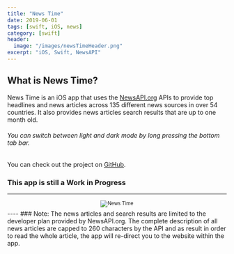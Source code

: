 ```yaml
---
title: "News Time"
date: 2019-06-01
tags: [swift, iOS, news]
category: [swift]
header:
  image: "/images/newsTimeHeader.png"
excerpt: "iOS, Swift, NewsAPI"
---
```

## What is News Time?
News Time is an iOS app that uses the [NewsAPI.org](https://newsapi.org) APIs to provide top headlines and news articles across 135 different news sources in over 54 countries. It also provides news articles search results that are up to one month old.

###### You can switch between light and dark mode by long pressing the bottom tab bar.

You can check out the project on [GitHub](https://github.com/nbolar/news-time).

### This app is still a Work in Progress
----
<div style="width:image width px; font-size:80%; text-align:center;"><img src="{{ site.url }}{{ site.baseurl }}/images/newsTimeScreenshots.png" alt="News Time" width="width" height="height" style="padding-bottom:0.5em;" /></div>
----
### Note:
The news articles and search results are limited to the developer plan provided by NewsAPI.org. The complete description of all news articles are capped to 260 characters by the API and as result in order to read the whole article, the app will re-direct you to the website within the app.
